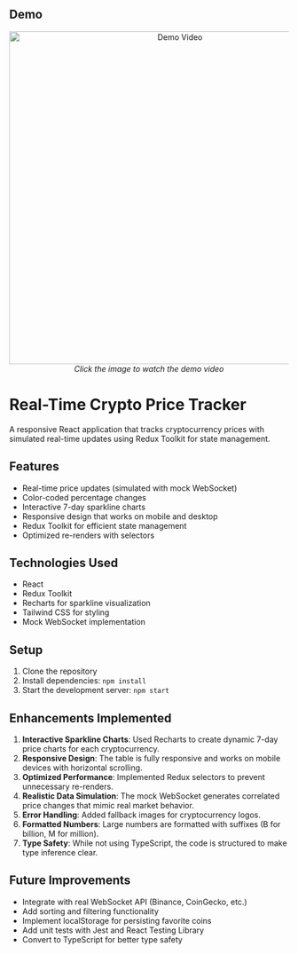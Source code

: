 ## Demo

<div align="center">
  <a href="[https://www.youtube.com/watch?v=YOUR_VIDEO_ID](https://youtu.be/FkoQaLlO_XI)">
    <img src="https://img.youtube.com/vi/YOUR_VIDEO_ID/0.jpg" alt="Demo Video" width="600">
  </a>
  <br>
  <em>Click the image to watch the demo video</em>
</div>

# Real-Time Crypto Price Tracker

A responsive React application that tracks cryptocurrency prices with simulated real-time updates using Redux Toolkit for state management.

## Features

- Real-time price updates (simulated with mock WebSocket)
- Color-coded percentage changes
- Interactive 7-day sparkline charts
- Responsive design that works on mobile and desktop
- Redux Toolkit for efficient state management
- Optimized re-renders with selectors

## Technologies Used

- React
- Redux Toolkit
- Recharts for sparkline visualization
- Tailwind CSS for styling
- Mock WebSocket implementation

## Setup

1. Clone the repository
2. Install dependencies: `npm install`
3. Start the development server: `npm start`

## Enhancements Implemented

1. **Interactive Sparkline Charts**: Used Recharts to create dynamic 7-day price charts for each cryptocurrency.
2. **Responsive Design**: The table is fully responsive and works on mobile devices with horizontal scrolling.
3. **Optimized Performance**: Implemented Redux selectors to prevent unnecessary re-renders.
4. **Realistic Data Simulation**: The mock WebSocket generates correlated price changes that mimic real market behavior.
5. **Error Handling**: Added fallback images for cryptocurrency logos.
6. **Formatted Numbers**: Large numbers are formatted with suffixes (B for billion, M for million).
7. **Type Safety**: While not using TypeScript, the code is structured to make type inference clear.

## Future Improvements

- Integrate with real WebSocket API (Binance, CoinGecko, etc.)
- Add sorting and filtering functionality
- Implement localStorage for persisting favorite coins
- Add unit tests with Jest and React Testing Library
- Convert to TypeScript for better type safety
